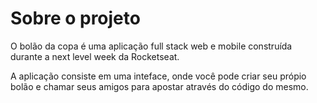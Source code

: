 # Sobre o projeto

O bolão da copa é uma aplicação full stack web e mobile construída durante a next level week da Rocketseat.

A aplicação consiste em uma inteface, onde você pode criar seu própio bolão e chamar seus amigos para apostar através do código do mesmo.
